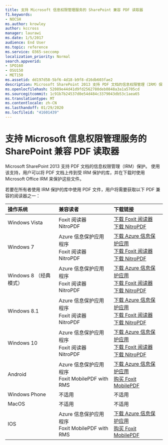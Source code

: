 ```yaml
---
title: 支持 Microsoft 信息权限管理服务的 SharePoint 兼容 PDF 读取器
f1.keywords:
- NOCSH
ms.author: krowley
author: kccross
manager: laurawi
ms.date: 1/5/2017
audience: End User
ms.topic: reference
ms.service: O365-seccomp
localization_priority: Normal
search.appverid:
- SPO160
- OSU150
- MET150
ms.assetid: dd197d58-5bf6-4d18-b9f8-d16db603fae2
description: Microsoft SharePoint 2013 支持 PDF 文档的信息权限管理（IRM）保护。 使用该支持，用户可以将 PDF 文档上传到受 IRM 保护的库，并在下载时使用 Microsoft Office IRM 来保护这些文件。
ms.openlocfilehash: 52089e44d41d9fd2562780deb0848a3a1a5705cd
ms.sourcegitcommit: 1c91b7b24537d0e54d484c3379043db53c1aea65
ms.translationtype: MT
ms.contentlocale: zh-CN
ms.lasthandoff: 01/29/2020
ms.locfileid: "41601439"
---
```

# <a name="sharepoint-compatible-pdf-readers-that-support-microsoft-information-rights-management-services"></a>支持 Microsoft 信息权限管理服务的 SharePoint 兼容 PDF 读取器

Microsoft SharePoint 2013 支持 PDF 文档的信息权限管理（IRM）保护。 使用该支持，用户可以将 PDF 文档上传到受 IRM 保护的库，并在下载时使用 Microsoft Office IRM 来保护这些文件。
  
若要在所有者使用 IRM 保护的库中使用 PDF 文件，用户将需要获取以下 PDF 兼容的阅读器之一：
  
|**操作系统**|**兼容读者**|**下载链接**|
|:-----|:-----|:-----|
|Windows Vista  <br/> |Foxit 阅读器  <br/> NitroPDF  <br/> |[下载 Foxit 阅读器](https://go.microsoft.com/fwlink/?linkid=253210) <br/> [下载 NitroPDF](https://www.gonitro.com/pdf-reader) <br/> |
|Windows 7  <br/> |Azure 信息保护应用程序  <br/> Foxit 阅读器  <br/> NitroPDF  <br/> |[下载 Azure 信息保护应用](https://go.microsoft.com/fwlink/?linkid=837797) <br/> [下载 Foxit 阅读器](https://go.microsoft.com/fwlink/?linkid=253210) <br/> [下载 NitroPDF](https://www.gonitro.com/pdf-reader) <br/> |
|Windows 8 （经典模式）  <br/> |Azure 信息保护应用程序  <br/> Foxit 阅读器  <br/> NitroPDF  <br/> |[下载 Azure 信息保护应用](https://go.microsoft.com/fwlink/?linkid=837797) <br/> [下载 Foxit 阅读器](https://go.microsoft.com/fwlink/?linkid=253210) <br/> [下载 NitroPDF](https://www.gonitro.com/pdf-reader) <br/> |
|Windows 8.1  <br/> |Azure 信息保护应用程序  <br/> Foxit 阅读器  <br/> NitroPDF  <br/> |[下载 Azure 信息保护应用](https://go.microsoft.com/fwlink/?linkid=837797) <br/> [下载 Foxit 阅读器](https://go.microsoft.com/fwlink/?linkid=253210) <br/> [下载 NitroPDF](https://www.gonitro.com/pdf-reader) <br/> |
|Windows 10  <br/> |Azure 信息保护应用程序  <br/> Foxit 阅读器  <br/> NitroPDF  <br/> |[下载 Azure 信息保护应用](https://go.microsoft.com/fwlink/?linkid=837797) <br/> [下载 Foxit 阅读器](https://go.microsoft.com/fwlink/?linkid=253210) <br/> [下载 NitroPDF](https://www.gonitro.com/pdf-reader) <br/> |
|Android  <br/> |Azure 信息保护应用程序  <br/> Foxit MobilePDF with RMS  <br/> |[下载 Azure 信息保护应用](https://go.microsoft.com/fwlink/?linkid=836827) <br/> [购买 Foxit MobilePDF](https://play.google.com/store/apps/details?id=com.foxit.mobile.pdf.lite) <br/> |
|Windows Phone  <br/> |不适用  <br/> |不适用  <br/> |
|MacOS  <br/> |不适用  <br/> |不适用  <br/> |
|IOS  <br/> |Azure 信息保护应用程序  <br/> Foxit MobilePDF with RMS  <br/> |[下载 Azure 信息保护应用](https://go.microsoft.com/fwlink/?linkid=836828) <br/> [购买 Foxit MobilePDF](https://play.google.com/store/apps/details?id=com.foxit.mobile.pdf.lite) <br/> |
   

